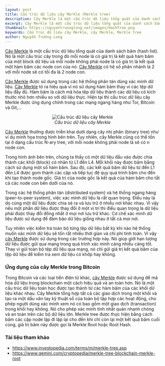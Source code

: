 ```yaml
---
layout: post
title: Cấu trúc dữ liệu cây Merkle (Merkle tree)
description: Cây Merkle là một cấu trúc dữ liệu tổng quát của danh sách băm (hash list). Nó là một cấu trúc cây trong đó mỗi node lá có giá trị là kết quả hàm băm của một block dữ liệu và mỗi node không phải node lá có giá trị là kết quả một hàm băm các node con của nó.
excerpt: Cây Merkle là một cấu trúc dữ liệu tổng quát của danh sách băm (hash list). Nó là một cấu trúc cây trong đó mỗi node lá có giá trị là kết quả hàm băm của một block dữ liệu và mỗi node không phải node lá có giá trị là kết quả một hàm băm các node con của nó.
thumbnail: https://nguyentruonglong.net/images/HashTree.png
keywords: Cấu trúc dữ liệu cây Merkle, cây Merkle, Merkle tree
author: Nguyễn Trường Long
---
```



[Cây Merkle](https://nguyentruonglong.net/cau-truc-du-lieu-cay-merkle-merkle-tree.html) là một cấu trúc dữ liệu tổng quát của danh sách băm (hash list). Nó là một cấu trúc cây trong đó mỗi node lá có giá trị là kết quả hàm băm của một block dữ liệu và mỗi node không phải node lá có giá trị là kết quả một hàm băm các node con của nó. [Cây Merkle](https://nguyentruonglong.net/cau-truc-du-lieu-cay-merkle-merkle-tree.html) có hệ số phân nhánh là 2 với mỗi node sẽ có tối đa là 2 node con.

[Cây Merkle](https://nguyentruonglong.net/cau-truc-du-lieu-cay-merkle-merkle-tree.html) được sử dụng trong các hệ thống phân tán dùng xác minh dữ liệu. [Cây Merkle](https://nguyentruonglong.net/cau-truc-du-lieu-cay-merkle-merkle-tree.html) tỏ ra hiệu quả vì nó sử dụng hàm băm thay vì các tệp dữ liệu đầy đủ. Hàm băm là cách mã hóa tệp dữ liệu thành các dữ liệu có kích thước nhỏ hơn nhiều so với dữ liệu thực. Hiện tại thì cấu trúc dữ liệu cây Merkle được ứng dụng chính trong các mạng ngang hàng như Tor, Bitcoin và Git,... 

<figure class="image">
<center>
  <img src="https://nguyentruonglong.net/images/HashTree.png" alt="Cấu trúc dữ liệu cây Merkle">
  <figcaption>
	  <i>Cấu trúc dữ liệu cây Merkle</i>
  </figcaption>
</center>
</figure>

[Cây Merkle](https://nguyentruonglong.net/cau-truc-du-lieu-cay-merkle-merkle-tree.html) thường được triển khai dưới dạng cây nhị phân (binary tree) như ví dụ minh họa trong hình bên trên. Tuy nhiên, cây Merkle cũng có thể tồn tại ở dạng cấu trúc N-ary tree, với mỗi node không phải node lá sẽ có n node con.

Trong hình ảnh bên trên, chúng ta thấy có một dữ liệu đầu vào được chia thành các khối (block) có nhãn từ L1 đến L4. Mỗi khối này được băm bằng cách sử dụng một số hàm băm. Sau đó, các kết quả băm dữ liệu từ đến L1 đến L4 được gom thành các cặp và tiếp tục đệ quy quá trình băm cho đến khi tạo thành node gốc. Giá trị của node gốc là kết quả của hàm băm cho tất cả các node con bên dưới của nó.

Trong các hệ thống phân tán (distributed system) và hệ thống ngang hàng (peer-to-peer system), việc xác minh dữ liệu là rất quan trọng. Điều này là do cùng một dữ liệu được chia sẻ ra và lưu trữ ở nhiều nơi khác nhau. Vì vậy nếu một phần dữ liệu được thay đổi ở một vị trí thì điều quan trọng là dữ liệu phải được thay đổi đồng nhất ở mọi nơi lưu trữ khác. Cơ chế xác minh dữ liệu được sử dụng để đảm bảo dữ liệu giống nhau ở tất cả mọi nơi.

Tuy nhiên việc kiểm tra toàn bộ từng tệp dữ liệu bất kỳ khi nào hệ thống muốn xác minh dữ liệu sẽ tốn rất nhiều thời gian và chi phí tính toán. Vì vậy [cây Merkle](https://nguyentruonglong.net/cau-truc-du-lieu-cay-merkle-merkle-tree.html) được sử dụng trong các trường hợp này. Nó giúp giới hạn lượng dữ liệu được gửi qua mạng trong quá trình xác minh càng nhiều càng tốt. Thay vì gửi toàn bộ tệp dữ liệu qua mạng, nó chỉ gửi giá trị kết quả băm của tệp dữ liệu để kiểm tra xem dữ liệu có khớp hay không.

### Ứng dụng của cây Merkle trong Bitcoin

Trong Bitcoin và các loại tiền điện tử khác, [cây Merkle](https://nguyentruonglong.net/cau-truc-du-lieu-cay-merkle-merkle-tree.html) được sử dụng để mã hóa dữ liệu trong blockchain một cách hiệu quả và an toàn hơn. Nó là một cấu trúc dữ liệu toán học được tạo thành từ các hàm băm của các khối dữ liệu khác nhau. Cây Merkle tổng hợp tất cả các giao dịch trong một khối và tạo ra một dấu vân tay kỹ thuật số của toàn bộ tập hợp các hoạt động, cho phép người dùng xác minh xem nó có bao gồm một giao dịch (transaction) trong khối hay không. Nó cho phép xác minh tính nhất quán nhanh chóng và an toàn trên các bộ dữ liệu lớn. Merkle tree được thực hiện bằng cách băm các cặp node lặp đi lặp lại cho đến khi chỉ còn lại một kết quả băm cuối cùng, giá trị băm này được gọi là Merkle Root hoặc Root Hash.

### Tài liệu tham khảo

* <a href="https://www.investopedia.com/terms/m/merkle-tree.asp" target="_blank">https://www.investopedia.com/terms/m/merkle-tree.asp</a>
* <a href="https://www.gemini.com/cryptopedia/merkle-tree-blockchain-merkle-root" target="_blank">https://www.gemini.com/cryptopedia/merkle-tree-blockchain-merkle-root</a>

